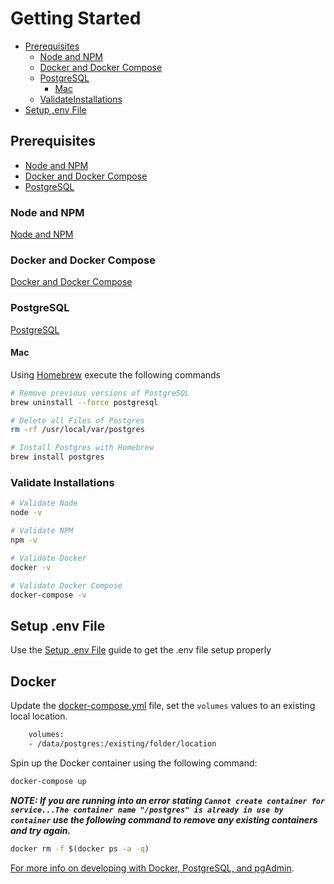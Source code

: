 # Getting Started

- [Prerequisites](#prerequisites)
  - [Node and NPM](#node-and-npm)
  - [Docker and Docker Compose](#docker-and-docker-compose)
  - [PostgreSQL](#postgresql)
    - [Mac](#mac)
  - [ValidateInstallations](#validate-installations)
- [Setup .env File](#setup-.env-file.md)

## Prerequisites

- [Node and NPM](#node-and-npm)
- [Docker and Docker Compose](#docker-and-docker-compose)
- [PostgreSQL](#postgresql)

### Node and NPM

[Node and NPM](https://nodejs.org/en/download/)

### Docker and Docker Compose

[Docker and Docker Compose](https://docs.docker.com/install/)

### PostgreSQL

[PostgreSQL](https://www.postgresql.org/download/)

#### Mac

Using [Homebrew](https://brew.sh/) execute the following commands

```bash
# Remove previous versions of PostgreSQL
brew uninstall --force postgresql

# Delete all Files of Postgres
rm -rf /usr/local/var/postgres

# Install Postgres with Homebrew
brew install postgres
```

### Validate Installations

```bash
# Validate Node
node -v

# Validate NPM
npm -v

# Validate Docker
docker -v

# Validate Docker Compose
docker-compose -v
```

## Setup .env File

Use the [Setup .env File](setup-.env-file.md) guide to get the .env file setup properly

## Docker

Update the [docker-compose.yml](../../docker-compose.yml) file, set the `volumes` values to an existing local location.

```bash
    volumes:
    - /data/postgres:/existing/folder/location
```

Spin up the Docker container using the following command:

```bash
docker-compose up
```

***NOTE: If you are running into an error stating `Cannot create container for service...The container name "/postgres" is already in use by container` use the following command to remove any existing containers and try again.***

```bash
docker rm -f $(docker ps -a -q)
```

[For more info on developing with Docker, PostgreSQL, and pgAdmin](/docker-pgAdmin.md).
